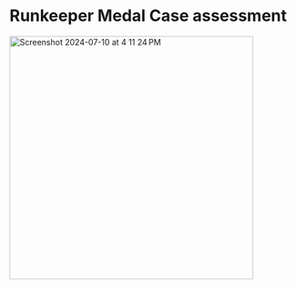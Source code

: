 # Runkeeper Medal Case assessment

<img width="428" alt="Screenshot 2024-07-10 at 4 11 24 PM" src="https://github.com/nick-mcdonald/RunkeeperMedalCase/assets/735327/cca71347-fb2e-4dac-8506-6afc1859279b">

